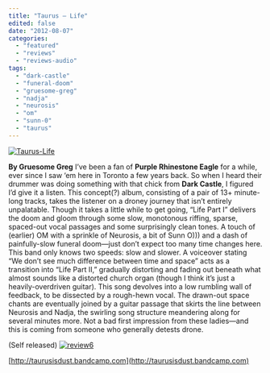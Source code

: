 ```yaml
---
title: "Taurus – Life"
edited: false
date: "2012-08-07"
categories:
  - "featured"
  - "reviews"
  - "reviews-audio"
tags:
  - "dark-castle"
  - "funeral-doom"
  - "gruesome-greg"
  - "nadja"
  - "neurosis"
  - "om"
  - "sunn-0"
  - "taurus"
---
```


[![](http://www.hellbound.ca/wp-content/uploads/2012/08/Taurus-Life.jpg "Taurus-Life")](http://www.hellbound.ca/2012/08/taurus-life/taurus-life/)

**By Gruesome Greg** I’ve been a fan of **Purple Rhinestone Eagle** for a while, ever since I saw ‘em here in Toronto a few years back. So when I heard their drummer was doing something with that chick from **Dark Castle**, I figured I’d give it a listen. This concept(?) album, consisting of a pair of 13+ minute-long tracks, takes the listener on a droney journey that isn’t entirely unpalatable. Though it takes a little while to get going, “Life Part I” delivers the doom and gloom through some slow, monotonous riffing, sparse, spaced-out vocal passages and some surprisingly clean tones. A touch of (earlier) OM with a sprinkle of Neurosis, a bit of Sunn O))) and a dash of painfully-slow funeral doom—just don’t expect too many time changes here. This band only knows two speeds: slow and slower. A voiceover stating “We don’t see much difference between time and space” acts as a transition into “Life Part II,” gradually distorting and fading out beneath what almost sounds like a distorted church organ (though I think it’s just a heavily-overdriven guitar). This song devolves into a low rumbling wall of feedback, to be dissected by a rough-hewn vocal. The drawn-out space chants are eventually joined by a guitar passage that skirts the line between Neurosis and Nadja, the swirling song structure meandering along for several minutes more. Not a bad first impression from these ladies—and this is coming from someone who generally detests drone.

(Self released) [![](http://www.hellbound.ca/wp-content/uploads/2009/08/review6.png "review6")](http://www.hellbound.ca/2009/08/axis-powers-marching-towards-destruction/review6/)

[http://taurusisdust.bandcamp.com](http://taurusisdust.bandcamp.com)
